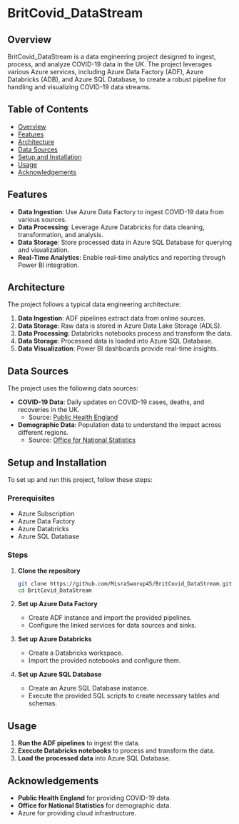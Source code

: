# BritCovid_DataStream

## Overview
BritCovid_DataStream is a data engineering project designed to ingest, process, and analyze COVID-19 data in the UK. The project leverages various Azure services, including Azure Data Factory (ADF), Azure Databricks (ADB), and Azure SQL Database, to create a robust pipeline for handling and visualizing COVID-19 data streams.

## Table of Contents
- [Overview](#overview)
- [Features](#features)
- [Architecture](#architecture)
- [Data Sources](#data-sources)
- [Setup and Installation](#setup-and-installation)
- [Usage](#usage)
- [Acknowledgements](#acknowledgements)

## Features
- **Data Ingestion**: Use Azure Data Factory to ingest COVID-19 data from various sources.
- **Data Processing**: Leverage Azure Databricks for data cleaning, transformation, and analysis.
- **Data Storage**: Store processed data in Azure SQL Database for querying and visualization.
- **Real-Time Analytics**: Enable real-time analytics and reporting through Power BI integration.

## Architecture
The project follows a typical data engineering architecture:
1. **Data Ingestion**: ADF pipelines extract data from online sources.
2. **Data Storage**: Raw data is stored in Azure Data Lake Storage (ADLS).
3. **Data Processing**: Databricks notebooks process and transform the data.
4. **Data Storage**: Processed data is loaded into Azure SQL Database.
5. **Data Visualization**: Power BI dashboards provide real-time insights.

## Data Sources
The project uses the following data sources:
- **COVID-19 Data**: Daily updates on COVID-19 cases, deaths, and recoveries in the UK.
  - Source: [Public Health England](https://github.com/MisraSwarup45/BritCovid_DataStream)
- **Demographic Data**: Population data to understand the impact across different regions.
  - Source: [Office for National Statistics](https://github.com/MisraSwarup45/BritCovid_DataStream)

## Setup and Installation
To set up and run this project, follow these steps:

### Prerequisites
- Azure Subscription
- Azure Data Factory
- Azure Databricks
- Azure SQL Database

### Steps
1. **Clone the repository**
   ```bash
   git clone https://github.com/MisraSwarup45/BritCovid_DataStream.git
   cd BritCovid_DataStream
   ```

2. **Set up Azure Data Factory**
   - Create ADF instance and import the provided pipelines.
   - Configure the linked services for data sources and sinks.

3. **Set up Azure Databricks**
   - Create a Databricks workspace.
   - Import the provided notebooks and configure them.

4. **Set up Azure SQL Database**
   - Create an Azure SQL Database instance.
   - Execute the provided SQL scripts to create necessary tables and schemas.

## Usage
1. **Run the ADF pipelines** to ingest the data.
2. **Execute Databricks notebooks** to process and transform the data.
3. **Load the processed data** into Azure SQL Database.

## Acknowledgements
- **Public Health England** for providing COVID-19 data.
- **Office for National Statistics** for demographic data.
- Azure for providing cloud infrastructure.
